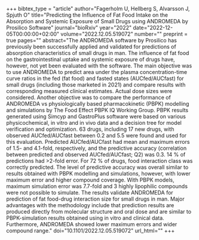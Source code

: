 +++
bibtex_type = "article"
author="Fagerholm U, Hellberg S, Alvarsson J, Spjuth O"
title="Predicting the Influence of Fat Food Intake on the Absorption and Systemic Exposure of Small Drugs using ANDROMEDA by Prosilico Software"
journal="bioRxiv"
year="2022"
date="2022-12-05T00:00:00+02:00"
volume="2022.12.05.519072"
number=""
preprint = true
pages=""
abstract="The ANDROMEDA software by Prosilico has previously been successfully applied and validated for predictions of absorption characteristics of small drugs in man. The influence of fat food on the gastrointestinal uptake and systemic exposure of drugs have, however, not yet been evaluated with the software. The main objective was to use ANDROMEDA to predict area under the plasma concentration-time curve ratios in the fed (fat food) and fasted states (AUCfed/AUCfast) for small drugs (including those marketed in 2021) and compare results with corresponding measured clinical estimates. Actual dose sizes were considered. Another objective was to compare the performance of ANDROMEDA vs physiologically based pharmacokinetic (PBPK) modelling and simulations by The Food Effect PBPK IQ Working Group. PBPK results generated using Simcyp and GastroPlus software were based on various physicochemical, in vitro and in vivo data and a decision tree for model verification and optimization. 63 drugs, including 17 new drugs, with observed AUCfed/AUCfast between 0.2 and 5.5 were found and used for this evaluation. Predicted AUCfed/AUCfast had mean and maximum errors of 1.5- and 4.1-fold, respectively, and the predictive accuracy (correlation between predicted and observed AUCfed/AUCfast; Q2) was 0.3. 14 % of predictions had >2-fold error. For 72 % of drugs, food interaction class was correctly predicted. The level of predictive accuracy was overall similar to results obtained with PBPK modelling and simulations, however, with lower maximum error and higher compound coverage. With PBPK models, maximum simulation error was 7.7-fold and 3 highly lipophilic compounds were not possible to simulate. The results validate ANDROMEDA for prediction of fat food-drug interaction size for small drugs in man. Major advantages with the methodology include that prediction results are produced directly from molecular structure and oral dose and are similar to PBPK-simulation results obtained using in vitro and clinical data. Furthermore, ANDROMEDA showed lower maximum errors and wider compound range."
doi="10.1101/2022.12.05.519072"
url_html=""
+++
